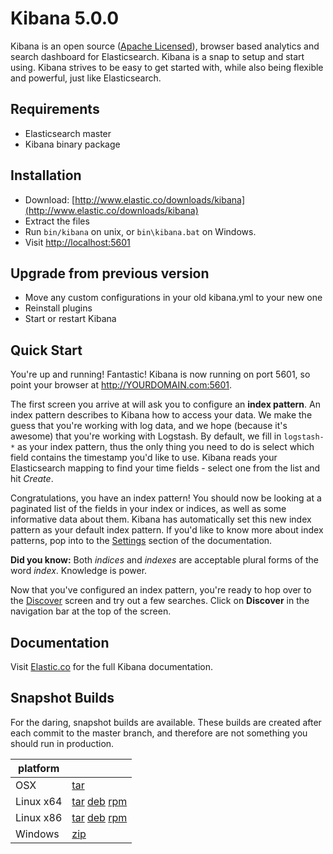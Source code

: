 # Kibana 5.0.0

Kibana is an open source ([Apache Licensed](https://github.com/elastic/kibana/blob/master/LICENSE.md)), browser based analytics and search dashboard for Elasticsearch. Kibana is a snap to setup and start using. Kibana strives to be easy to get started with, while also being flexible and powerful, just like Elasticsearch.

## Requirements

- Elasticsearch master
- Kibana binary package

## Installation

* Download: [http://www.elastic.co/downloads/kibana](http://www.elastic.co/downloads/kibana)
* Extract the files
* Run `bin/kibana` on unix, or `bin\kibana.bat` on Windows.
* Visit [http://localhost:5601](http://localhost:5601)


## Upgrade from previous version

* Move any custom configurations in your old kibana.yml to your new one
* Reinstall plugins
* Start or restart Kibana

## Quick Start

You're up and running! Fantastic! Kibana is now running on port 5601, so point your browser at http://YOURDOMAIN.com:5601.

The first screen you arrive at will ask you to configure an **index pattern**. An index pattern describes to Kibana how to access your data. We make the guess that you're working with log data, and we hope (because it's awesome) that you're working with Logstash. By default, we fill in `logstash-*` as your index pattern, thus the only thing you need to do is select which field contains the timestamp you'd like to use. Kibana reads your Elasticsearch mapping to find your time fields - select one from the list and hit *Create*.

Congratulations, you have an index pattern! You should now be looking at a paginated list of the fields in your index or indices, as well as some informative data about them. Kibana has automatically set this new index pattern as your default index pattern. If you'd like to know more about index patterns, pop into to the [Settings](#settings) section of the documentation.

**Did you know:** Both *indices* and *indexes* are acceptable plural forms of the word *index*. Knowledge is power.

Now that you've configured an index pattern, you're ready to hop over to the [Discover](#discover) screen and try out a few searches. Click on **Discover** in the navigation bar at the top of the screen.

## Documentation

Visit [Elastic.co](http://www.elastic.co/guide/en/kibana/current/index.html) for the full Kibana documentation.

## Snapshot Builds

For the daring, snapshot builds are available. These builds are created after each commit to the master branch, and therefore are not something you should run in production.

| platform |  |
| --- | --- |
| OSX | [tar](http://download.elastic.co/kibana/kibana-snapshot/kibana-5.0.0-SNAPSHOT-darwin-x64.tar.gz) |
| Linux x64 | [tar](http://download.elastic.co/kibana/kibana-snapshot/kibana-5.0.0-SNAPSHOT-linux-x64.tar.gz) [deb](https://download.elastic.co/kibana/kibana-snapshot/kibana_5.0.0-SNAPSHOT_amd64.deb) [rpm](https://download.elastic.co/kibana/kibana-snapshot/kibana-5.0.0_SNAPSHOT-1.x86_64.rpm) |
| Linux x86 | [tar](http://download.elastic.co/kibana/kibana-snapshot/kibana-5.0.0-SNAPSHOT-linux-x86.tar.gz) [deb](https://download.elastic.co/kibana/kibana-snapshot/kibana_5.0.0-SNAPSHOT_i386.deb) [rpm](https://download.elastic.co/kibana/kibana-snapshot/kibana-5.0.0_SNAPSHOT-1.i386.rpm) |
| Windows | [zip](http://download.elastic.co/kibana/kibana-snapshot/kibana-5.0.0-SNAPSHOT-windows.zip) |
